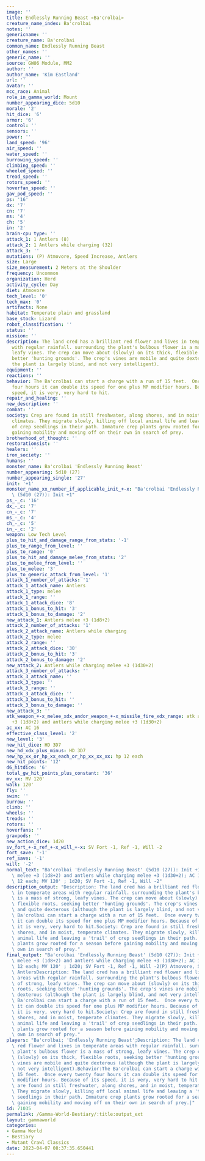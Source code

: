 ```yaml
---
image: ''
title: Endlessly Running Beast «Ba'crolbai»
creature_name_index: Ba'crolbai
notes: ''
genericname: ''
creature_name: Ba'crolbai
common_name: Endlessly Running Beast
other_names: ''
generic_name: ''
source: GW06 Module, MM2
author: ''
author_name: 'Kim Eastland'
url: ''
avatar: ''
mcc_race: Animal
role_in_gamma_world: Mount
number_appearing_dice: 5d10
morale: '2'
hit_dice: '6'
armor: '6'
control: ''
sensors: ''
power: ''
land_speed: '96'
air_speed: ''
water_speed: ''
burrowing_speed: ''
climbing_speed: ''
wheeled_speed: ''
tread_speed: ''
rotors_speed: ''
hoverfan_speed: ''
gav_pod_speed: ''
ps: '16'
dx: '7'
cn: '7'
ms: '4'
ch: '5'
in: '2'
brain-cpu type: ''
attack_1: 1 Antlers (8)
attack_2: 1 Antlers while charging (32)
attack_3: ''
mutations: (P) Atmovore, Speed Increase, Antlers
size: Large
size_measurement: 2 Meters at the Shoulder
frequency: Uncommon
organization: Herd
activity_cycle: Day
diet: Atmovore
tech_level: '0'
tech_max: '0'
artifacts: None
habitat: Temperate plain and grassland
base_stock: Lizard
robot_classification: ''
status: ''
mission: ''
description: The land cred has a brilliant red flower and lives in temperate areas
  with regular rainfall. surrounding the plant's bulbous flower is a mass of strong,
  leafy vines. The crep can move about (slowly) on its thick, flexible roots, seeking
  better 'hunting grounds'. The crep's vines are mobile and quite dexterous (although
  the plant is largely blind, and not very intelligent).
equipment: ''
reactions: ''
behavior: The Ba'crolbai can start a charge with a run of 15 feet.  Once every twenty
  four hours it can double its speed for one plus MP modifier hours. Because of its
  speed, it is very, very hard to hit.
repair_and_healing: ''
new_description: ''
combat: ''
society: Crep are found in still freshwater, along shores, and in moist, temperate
  climates. They migrate slowly, killing off local animal life and leaving a 'trail'
  of crep seedlings in their path. Immature crep plants grow rooted for a season before
  gaining mobility and moving off on their own in search of prey.
brotherhood_of_thought: ''
restorationsist: ''
healers: ''
iron_society: ''
humans: ''
monster_name: Ba'crolbai 'Endlessly Running Beast'
number_appearing: 5d10 (27)
number_appearing_single: '27'
init: '+1'
monster_name_xx_number_if_applicable_init_+-x: "Ba'crolbai 'Endlessly Running Beast'\
  \ (5d10 (27)): Init +1"
ps_-_c: '16'
dx_-_c: '7'
cn_-_c: '7'
ms_-_c: '4'
ch_-_c: '5'
in_-_c: '2'
weapon: Low Tech Level
plus_to_hit_and_damage_range_from_stats: '-1'
plus_to_range_from_level: ''
plus_to_range: '0'
plus_to_hit_and_damage_melee_from_stats: '2'
plus_to_melee_from_level: ''
plus_to_melee: '3'
plus_to_generic_attack_from_level: '1'
attack_1_number_of_attacks: '1'
attack_1_attack_name: Antlers
attack_1_type: melee
attack_1_range: ''
attack_1_attack_dice: '8'
attack_1_bonus_to_hit: '3'
attack_1_bonus_to_damage: '2'
new_attack_1: Antlers melee +3 (1d8+2)
attack_2_number_of_attacks: '1'
attack_2_attack_name: Antlers while charging
attack_2_type: melee
attack_2_range: ''
attack_2_attack_dice: '30'
attack_2_bonus_to_hit: '3'
attack_2_bonus_to_damage: '2'
new_attack_2: Antlers while charging melee +3 (1d30+2)
attack_3_number_of_attacks: ''
attack_3_attack_name: ''
attack_3_type: ''
attack_3_range: ''
attack_3_attack_dice: ''
attack_3_bonus_to_hit: ''
attack_3_bonus_to_damage: ''
new_attack_3: ''
atk_weapon_+-x_melee_xdx_andor_weapon_+-x_missile_fire_xdx_range: atk antlers melee
  +3 (1d8+2) and antlers while charging melee +3 (1d30+2)
ac_xx: AC 16
effective_class_level: '2'
new_level: '3'
new_hit_dice: HD 3D7
new_hd_xdx_plus_minus: HD 3D7
new_hp_xx_or_hp_xx_each_or_hp_xx_xx_xx: hp 12 each
new_hit_points: '12'
d6_hitdice: '6'
total_gw_hit_points_plus_constant: '36'
mv_xx: MV 120'
walk: 120'
fly: ''
swim: ''
burrow: ''
climb: ''
wheels: ''
treads: ''
rotors: ''
hoverfans: ''
gravpods: ''
new_action_dice: 1d20
sv_fort_+-x_ref_+-x_will_+-x: SV Fort -1, Ref -1, Will -2
fort_save: '-1'
ref_save: '-1'
will: '-2'
normal_text: "Ba'crolbai 'Endlessly Running Beast' (5d10 (27)): Init +1; atk antlers\
  \ melee +3 (1d8+2) and antlers while charging melee +3 (1d30+2); AC 16; HD 3D7 hp\
  \ 12 each; MV 120' ; 1d20; SV Fort -1, Ref -1, Will -2"
description_output: "Description: The land cred has a brilliant red flower and lives\
  \ in temperate areas with regular rainfall. surrounding the plant's bulbous flower\
  \ is a mass of strong, leafy vines. The crep can move about (slowly) on its thick,\
  \ flexible roots, seeking better 'hunting grounds'. The crep's vines are mobile\
  \ and quite dexterous (although the plant is largely blind, and not very intelligent).Behavior:The\
  \ Ba'crolbai can start a charge with a run of 15 feet.  Once every twenty four hours\
  \ it can double its speed for one plus MP modifier hours. Because of its speed,\
  \ it is very, very hard to hit.Society: Crep are found in still freshwater, along\
  \ shores, and in moist, temperate climates. They migrate slowly, killing off local\
  \ animal life and leaving a 'trail' of crep seedlings in their path. Immature crep\
  \ plants grow rooted for a season before gaining mobility and moving off on their\
  \ own in search of prey."
final_output: "Ba'crolbai 'Endlessly Running Beast' (5d10 (27)): Init +1; atk antlers\
  \ melee +3 (1d8+2) and antlers while charging melee +3 (1d30+2); AC 16; HD 3D7 hp\
  \ 12 each; MV 120' ; 1d20; SV Fort -1, Ref -1, Will -2(P) Atmovore, Speed Increase,\
  \ AntlersDescription: The land cred has a brilliant red flower and lives in temperate\
  \ areas with regular rainfall. surrounding the plant's bulbous flower is a mass\
  \ of strong, leafy vines. The crep can move about (slowly) on its thick, flexible\
  \ roots, seeking better 'hunting grounds'. The crep's vines are mobile and quite\
  \ dexterous (although the plant is largely blind, and not very intelligent).Behavior:The\
  \ Ba'crolbai can start a charge with a run of 15 feet.  Once every twenty four hours\
  \ it can double its speed for one plus MP modifier hours. Because of its speed,\
  \ it is very, very hard to hit.Society: Crep are found in still freshwater, along\
  \ shores, and in moist, temperate climates. They migrate slowly, killing off local\
  \ animal life and leaving a 'trail' of crep seedlings in their path. Immature crep\
  \ plants grow rooted for a season before gaining mobility and moving off on their\
  \ own in search of prey."
players: "Ba'crolbai; 'Endlessly Running Beast';Description: The land cred has a brilliant\
  \ red flower and lives in temperate areas with regular rainfall. surrounding the\
  \ plant's bulbous flower is a mass of strong, leafy vines. The crep can move about\
  \ (slowly) on its thick, flexible roots, seeking better 'hunting grounds'. The crep's\
  \ vines are mobile and quite dexterous (although the plant is largely blind, and\
  \ not very intelligent).Behavior:The Ba'crolbai can start a charge with a run of\
  \ 15 feet.  Once every twenty four hours it can double its speed for one plus MP\
  \ modifier hours. Because of its speed, it is very, very hard to hit.Society: Crep\
  \ are found in still freshwater, along shores, and in moist, temperate climates.\
  \ They migrate slowly, killing off local animal life and leaving a 'trail' of crep\
  \ seedlings in their path. Immature crep plants grow rooted for a season before\
  \ gaining mobility and moving off on their own in search of prey.|"
id: 71035
permalink: /Gamma-World-Bestiary/:title:output_ext
layout: gammaworld
categories:
- Gamma World
- Bestiary
- Mutant Crawl Classics
date: 2023-04-07 08:37:35.650441
---
```

